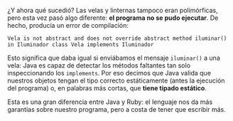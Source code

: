 ¿Y ahora qué sucedió? Las velas y linternas tampoco eran polimórficas, pero esta vez pasó algo diferente: **el programa no se pudo ejecutar**. De hecho, producía un error de compilación: 

```
Vela is not abstract and does not override abstract method iluminar() in Iluminador class Vela implements Iluminador
```

Esto significa que daba igual si enviábamos el mensaje `iluminar()` a una vela: Java es capaz de detectar los métodos faltantes tan solo inspeccionando los `implements`. Por eso decimos que Java valida que nuestros objetos tengan el tipo correcto estáticamente (antes la ejecución del programa) o, en palabras más cortas, que **tiene tipado estático**.

Esta es una gran diferencia entre Java y Ruby: el lenguaje nos da más garantías sobre nuestro programa, pero a costa de tener que escribir más.  
